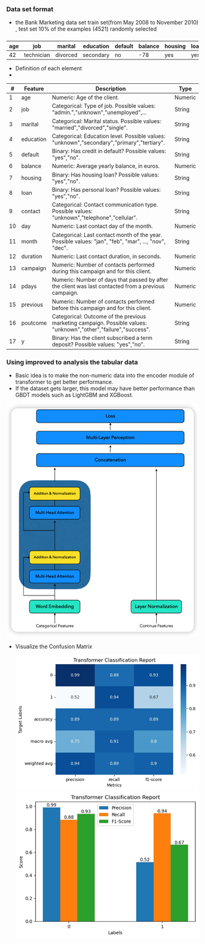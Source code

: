 ### Data set format
* the Bank Marketing data set train set(from May 2008 to November 2010) , test set 10% of the examples (4521) randomly selected
### 
| age | job         | marital  | education | default | balance | housing | loan | contact  | day | month | duration | campaign | pdays | previous | poutcome | y   |
|-----|-------------|----------|-----------|---------|---------|---------|------|----------|-----|-------|----------|----------|-------|----------|----------|-----|
| 42  | technician  | divorced | secondary | no      | -78     | yes     | yes  | cellular | 29  | jul   | 10       | 23       | -1    | 0        | unknown  | no  |
* Definition of each element
* 
| #   | Feature     | Description                                                                                      | Type    |
| --- | ----------- | ------------------------------------------------------------------------------------------------ | ------- |
| 1   | age         | Numeric: Age of the client.                                                                      | Numeric |
| 2   | job         | Categorical: Type of job. Possible values: "admin.","unknown","unemployed",...                      | String  |
| 3   | marital     | Categorical: Marital status. Possible values: "married","divorced","single".                        | String  |
| 4   | education   | Categorical: Education level. Possible values: "unknown","secondary","primary","tertiary".         | String  |
| 5   | default     | Binary: Has credit in default? Possible values: "yes","no".                                        | String  |
| 6   | balance     | Numeric: Average yearly balance, in euros.                                                        | Numeric |
| 7   | housing     | Binary: Has housing loan? Possible values: "yes","no".                                            | String  |
| 8   | loan        | Binary: Has personal loan? Possible values: "yes","no".                                           | String  |
| 9   | contact     | Categorical: Contact communication type. Possible values: "unknown","telephone","cellular".        | String  |
| 10  | day         | Numeric: Last contact day of the month.                                                           | Numeric |
| 11  | month       | Categorical: Last contact month of the year. Possible values: "jan", "feb", "mar", ..., "nov", "dec". | String  |
| 12  | duration    | Numeric: Last contact duration, in seconds.                                                       | Numeric |
| 13  | campaign    | Numeric: Number of contacts performed during this campaign and for this client.                   | Numeric |
| 14  | pdays       | Numeric: Number of days that passed by after the client was last contacted from a previous campaign. | Numeric |
| 15  | previous    | Numeric: Number of contacts performed before this campaign and for this client.                    | Numeric |
| 16  | poutcome    | Categorical: Outcome of the previous marketing campaign. Possible values: "unknown","other","failure","success". | String  |
| 17  | y           | Binary: Has the client subscribed a term deposit? Possible values: "yes","no".                     | String  |
### Using improved to analysis the tabular data

* Basic idea is to make the non-numeric data into the encoder module of transformer to get better performance.
* If the dataset gets larger, this model may have better performance than GBDT models such as LightGBM and XGBoost.

<img src="image.png" alt="Alt text" width="550">

* Visualize the Confusion Matrix

  <img src="image-1.png" alt="Alt text" width="550">

  <img src="image-2.png" alt="Alt text" width="550">
